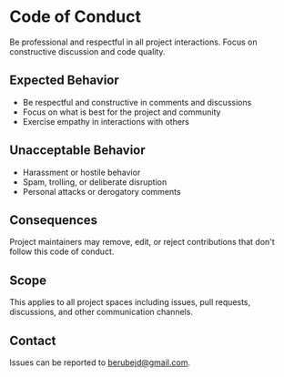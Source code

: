 # Code of Conduct

Be professional and respectful in all project interactions. Focus on constructive discussion and code quality.

## Expected Behavior
- Be respectful and constructive in comments and discussions
- Focus on what is best for the project and community
- Exercise empathy in interactions with others

## Unacceptable Behavior
- Harassment or hostile behavior
- Spam, trolling, or deliberate disruption
- Personal attacks or derogatory comments

## Consequences
Project maintainers may remove, edit, or reject contributions that don't follow this code of conduct.

## Scope
This applies to all project spaces including issues, pull requests, discussions, and other communication channels.

## Contact
Issues can be reported to berubejd@gmail.com.